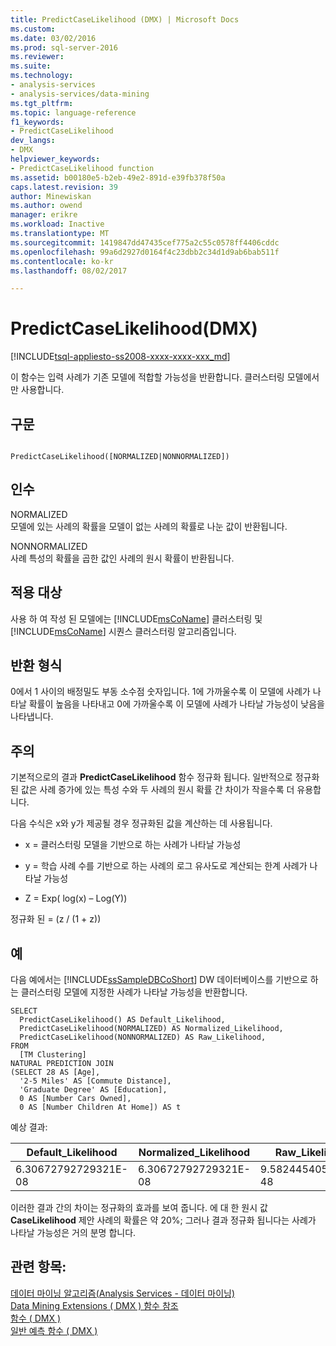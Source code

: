 ```yaml
---
title: PredictCaseLikelihood (DMX) | Microsoft Docs
ms.custom: 
ms.date: 03/02/2016
ms.prod: sql-server-2016
ms.reviewer: 
ms.suite: 
ms.technology:
- analysis-services
- analysis-services/data-mining
ms.tgt_pltfrm: 
ms.topic: language-reference
f1_keywords:
- PredictCaseLikelihood
dev_langs:
- DMX
helpviewer_keywords:
- PredictCaseLikelihood function
ms.assetid: b00180e5-b2eb-49e2-891d-e39fb378f50a
caps.latest.revision: 39
author: Minewiskan
ms.author: owend
manager: erikre
ms.workload: Inactive
ms.translationtype: MT
ms.sourcegitcommit: 1419847dd47435cef775a2c55c0578ff4406cddc
ms.openlocfilehash: 99a6d2927d0164f4c23dbb2c34d1d9ab6bab511f
ms.contentlocale: ko-kr
ms.lasthandoff: 08/02/2017

---
```

# <a name="predictcaselikelihood-dmx"></a>PredictCaseLikelihood(DMX)
[!INCLUDE[tsql-appliesto-ss2008-xxxx-xxxx-xxx_md](../includes/tsql-appliesto-ss2008-xxxx-xxxx-xxx-md.md)]

  이 함수는 입력 사례가 기존 모델에 적합할 가능성을 반환합니다. 클러스터링 모델에서만 사용합니다.  
  
## <a name="syntax"></a>구문  
  
```  
  
PredictCaseLikelihood([NORMALIZED|NONNORMALIZED])  
```  
  
## <a name="arguments"></a>인수  
 NORMALIZED  
 모델에 있는 사례의 확률을 모델이 없는 사례의 확률로 나눈 값이 반환됩니다.  
  
 NONNORMALIZED  
 사례 특성의 확률을 곱한 값인 사례의 원시 확률이 반환됩니다.  
  
## <a name="applies-to"></a>적용 대상  
 사용 하 여 작성 된 모델에는 [!INCLUDE[msCoName](../includes/msconame-md.md)] 클러스터링 및 [!INCLUDE[msCoName](../includes/msconame-md.md)] 시퀀스 클러스터링 알고리즘입니다.  
  
## <a name="return-type"></a>반환 형식  
 0에서 1 사이의 배정밀도 부동 소수점 숫자입니다. 1에 가까울수록 이 모델에 사례가 나타날 확률이 높음을 나타내고 0에 가까울수록 이 모델에 사례가 나타날 가능성이 낮음을 나타냅니다.  
  
## <a name="remarks"></a>주의  
 기본적으로의 결과 **PredictCaseLikelihood** 함수 정규화 됩니다. 일반적으로 정규화된 값은 사례 증가에 있는 특성 수와 두 사례의 원시 확률 간 차이가 작을수록 더 유용합니다.  
  
 다음 수식은 x와 y가 제공될 경우 정규화된 값을 계산하는 데 사용됩니다.  
  
-   x = 클러스터링 모델을 기반으로 하는 사례가 나타날 가능성  
  
-   y = 학습 사례 수를 기반으로 하는 사례의 로그 유사도로 계산되는 한계 사례가 나타날 가능성  
  
-   Z = Exp( log(x) – Log(Y))  
  
 정규화 된 = (z / (1 + z))  
  
## <a name="examples"></a>예  
 다음 예에서는 [!INCLUDE[ssSampleDBCoShort](../includes/sssampledbcoshort-md.md)] DW 데이터베이스를 기반으로 하는 클러스터링 모델에 지정한 사례가 나타날 가능성을 반환합니다.  
  
```  
SELECT  
  PredictCaseLikelihood() AS Default_Likelihood,  
  PredictCaseLikelihood(NORMALIZED) AS Normalized_Likelihood,  
  PredictCaseLikelihood(NONNORMALIZED) AS Raw_Likelihood,  
FROM  
  [TM Clustering]  
NATURAL PREDICTION JOIN  
(SELECT 28 AS [Age],  
  '2-5 Miles' AS [Commute Distance],  
  'Graduate Degree' AS [Education],  
  0 AS [Number Cars Owned],  
  0 AS [Number Children At Home]) AS t  
```  
  
 예상 결과:  
  
|Default_Likelihood|Normalized_Likelihood|Raw_Likelihood|  
|-------------------------|----------------------------|---------------------|  
|6.30672792729321E-08|6.30672792729321E-08|9.5824454056846E-48|  
  
 이러한 결과 간의 차이는 정규화의 효과를 보여 줍니다. 에 대 한 원시 값 **CaseLikelihood** 제안 사례의 확률은 약 20%; 그러나 결과 정규화 됩니다는 사례가 나타날 가능성은 거의 분명 합니다.  
  
## <a name="see-also"></a>관련 항목:  
 [데이터 마이닝 알고리즘&#40;Analysis Services - 데이터 마이닝&#41;](../analysis-services/data-mining/data-mining-algorithms-analysis-services-data-mining.md)   
 [Data Mining Extensions &#40; DMX &#41; 함수 참조](../dmx/data-mining-extensions-dmx-function-reference.md)   
 [함수 &#40; DMX &#41;](../dmx/functions-dmx.md)   
 [일반 예측 함수 &#40; DMX &#41;](../dmx/general-prediction-functions-dmx.md)  
  
  

